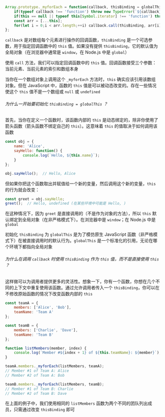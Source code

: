 ```JavaScript
Array.prototype._myforEach = function(callback, thisBinding = globalThis) {
    if(typeof callback !== 'function') throw new TypeError(`${callback} is not a function`);
    if(this == null || typeof this[Symbol.iterator] !== 'function') throw new TypeError(`${this} is not a iterator`);
    const arr = [...this];
    for(let i = 0;i < arr.length;++i) callback.call(thisBinding, arr[i], i, this);
};
```

`callback` 是对数组每个元素进行操作的回调函数，`thisBinding` 是一个可选参数，用于指定回调函数中的 `this` 值。如果没有提供 `thisBinding`，它的默认值为全局对象（在浏览器中通常是 `window`，在 Node.js 中是 `global`）

使用 `call` 方法，我们可以指定回调函数中的 `this` 值。回调函数接受三个参数：当前元素、当前元素的索引和数组本身

当你在一个数组对象上调用这个 `_myforEach` 方法时，`this` 确实应该引用该数组对象。但在 JavaScript 中，函数的 `this` 值是可以被动态改变的。存在一些情况使这个 `this` 值不是一个数组或 `null` 或 `undefined`

###### 为什么一开始要初始化 `thisBinding = globalThis` ？

首先，当你在定义一个函数时，该函数内部的 `this` 是动态绑定的，除非你使用了箭头函数（箭头函数不绑定自己的 `this`）。这意味着 `this` 的值取决于如何调用该函数

```JavaScript
const obj = {
    name: 'Alice',
    sayHello: function() {
        console.log(`Hello, ${this.name}`);
    }
};

obj.sayHello();  // Hello, Alice
```

但如果你把这个函数取出并赋值给一个新的变量，然后调用这个新的变量，`this` 的行为就会改变：

```JavaScript
const greet = obj.sayHello;
greet();  // Hello, undefined (在某些环境中可能是 Hello, )
```

在这种情况下，因为 `greet` 是直接调用的（不是作为对象的方法），所以 `this` 默认绑定到全局对象（在非严格模式下）。在浏览器中是 `window`；在 Node.js 中是 `global`

初始化 `thisBinding` 为 `globalThis` 是为了模仿原生 JavaScript 函数（非严格模式下）在被直接调用时的默认行为。`globalThis` 是一个标准化的引用，无论在哪个环境下都指向全局对象

###### 为什么在调用 `callback` 时使用 `thisBinding` 作为 `this` 值，而不是直接使用 `this` ？

这样做可以为调用者提供更多的灵活性。想象一下，你有一个函数，你想在几个不同的上下文中重复使用该函数。通过允许调用者传入一个 `thisBinding`，你可以在不修改原始函数的情况下改变函数内部的 `this`

```JavaScript
const teamA = {
    members: ['Alice', 'Bob'],
    teamName: 'Team A'
};

const teamB = {
    members: ['Charlie', 'Dave'],
    teamName: 'Team B'
};

function listMembers(member, index) {
    console.log(`Member #${index + 1} of ${this.teamName}: ${member}`);
}

teamA.members._myforEach(listMembers, teamA);
// Member #1 of Team A: Alice
// Member #2 of Team A: Bob

teamB.members._myforEach(listMembers, teamB);
// Member #1 of Team B: Charlie
// Member #2 of Team B: Dave
```

在上面的例子中，我们使用相同的 `listMembers` 函数为两个不同的团队列出成员，只需通过改变 `thisBinding` 即可
